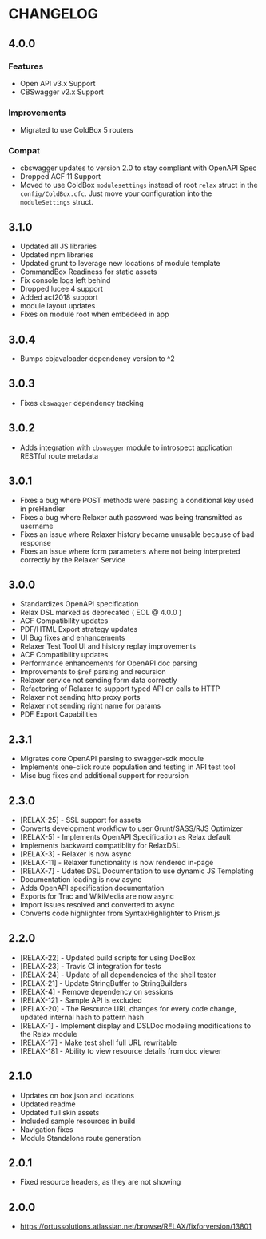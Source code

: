 # CHANGELOG

## 4.0.0

### Features

* Open API v3.x Support
* CBSwagger v2.x Support

### Improvements

* Migrated to use ColdBox 5 routers

### Compat

* cbswagger updates to version 2.0 to stay compliant with OpenAPI Spec
* Dropped ACF 11 Support
* Moved to use ColdBox `modulesettings` instead of root `relax` struct in the `config/ColdBox.cfc`.  Just move your configuration into the `moduleSettings` struct.

## 3.1.0

* Updated all JS libraries
* Updated npm libraries
* Updated grunt to leverage new locations of module template
* CommandBox Readiness for static assets
* Fix console logs left behind
* Dropped lucee 4 support
* Added acf2018 support
* module layout updates
* Fixes on module root when embedeed in app

## 3.0.4

* Bumps cbjavaloader dependency version to ^2

## 3.0.3

* Fixes `cbswagger` dependency tracking
  
## 3.0.2

* Adds integration with `cbswagger` module to introspect application RESTful route metadata

## 3.0.1

* Fixes a bug where POST methods were passing a conditional key used in preHandler
* Fixes a bug where Relaxer auth password was being transmitted as username
* Fixes an issue where Relaxer history became unusable because of bad response
* Fixes an issue where form parameters where not being interpreted correctly by the Relaxer Service

## 3.0.0

* Standardizes OpenAPI specification
* Relax DSL marked as deprecated ( EOL @ 4.0.0 )
* ACF Compatibility updates
* PDF/HTML Export strategy updates
* UI Bug fixes and enhancements
* Relaxer Test Tool UI and history replay improvements
* ACF Compatibility updates
* Performance enhancements for OpenAPI doc parsing
* Improvements to `$ref` parsing and recursion
* Relaxer service not sending form data correctly
* Refactoring of Relaxer to support typed API on calls to HTTP
* Relaxer not sending http proxy ports
* Relaxer not sending right name for params
* PDF Export Capabilities

## 2.3.1

* Migrates core OpenAPI parsing to swagger-sdk module
* Implements one-click route population and testing in API test tool
* Misc bug fixes and additional support for recursion

## 2.3.0

* [RELAX-25] - SSL support for assets
* Converts development workflow to user Grunt/SASS/RJS Optimizer
* [RELAX-5] - Implements OpenAPI Specification as Relax default
* Implements backward compatiblity for RelaxDSL
* [RELAX-3] - Relaxer is now async
* [RELAX-11] - Relaxer functionality is now rendered in-page
* [RELAX-7] - Udates DSL Documentation to use dynamic JS Templating
* Documentation loading is now async
* Adds OpenAPI specification documentation
* Exports for Trac and WikiMedia are now async
* Import issues resolved and converted to async
* Converts code highlighter from SyntaxHighlighter to Prism.js

## 2.2.0

* [RELAX-22] - Updated build scripts for using DocBox
* [RELAX-23] - Travis CI integration for tests
* [RELAX-24] - Update of all dependencies of the shell tester
* [RELAX-21] - Update StringBuffer to StringBuilders
* [RELAX-4] - Remove dependency on sessions
* [RELAX-12] - Sample API is excluded
* [RELAX-20] - The Resource URL changes for every code change, updated internal hash to pattern hash
* [RELAX-1] - Implement display and DSLDoc modeling modifications to the Relax module
* [RELAX-17] - Make test shell full URL rewritable
* [RELAX-18] - Ability to view resource details from doc viewer

## 2.1.0

* Updates on box.json and locations
* Updated readme
* Updated full skin assets
* Included sample resources in build
* Navigation fixes
* Module Standalone route generation

## 2.0.1

* Fixed resource headers, as they are not showing

## 2.0.0

* https://ortussolutions.atlassian.net/browse/RELAX/fixforversion/13801
